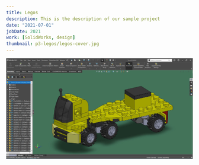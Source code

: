 ```yaml
---
title: Legos
description: This is the description of our sample project
date: "2021-07-01"
jobDate: 2021
work: [SolidWorks, design]
thumbnail: p3-legos/legos-cover.jpg
---
```


![legos image 2](legos2.jpg)
